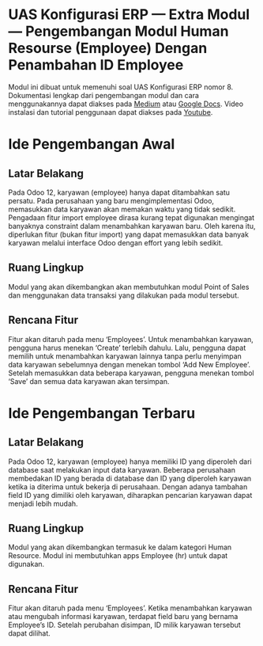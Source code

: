 # UAS Konfigurasi ERP — Extra Modul — Pengembangan Modul Human Resourse (Employee) Dengan Penambahan ID Employee
Modul ini dibuat untuk memenuhi soal UAS Konfigurasi ERP nomor 8. Dokumentasi lengkap dari pengembangan modul dan cara menggunakannya dapat diakses pada [Medium](#) atau [Google Docs](https://docs.google.com/document/d/1zNCpZPE3IukBDXFuRpeeMxMWxu36gQfXYMe0lTV6snU/edit?usp=sharing). Video instalasi dan tutorial penggunaan dapat diakses pada [Youtube](https://youtu.be/JUwYgzocfiU).

# Ide Pengembangan Awal
## Latar Belakang
Pada Odoo 12, karyawan (employee) hanya dapat ditambahkan satu persatu. Pada perusahaan yang baru mengimplementasi Odoo, memasukkan data karyawan akan memakan waktu yang tidak sedikit. Pengadaan fitur import employee dirasa kurang tepat digunakan mengingat banyaknya constraint dalam menambahkan karyawan baru. Oleh karena itu, diperlukan fitur (bukan fitur import) yang dapat memasukkan data banyak karyawan melalui interface Odoo dengan effort yang lebih sedikit.

## Ruang Lingkup
Modul yang akan dikembangkan akan membutuhkan modul Point of Sales dan menggunakan data transaksi yang dilakukan pada modul tersebut.

## Rencana Fitur
Fitur akan ditaruh pada menu ‘Employees’. Untuk menambahkan karyawan, pengguna harus menekan ‘Create’ terlebih dahulu. Lalu, pengguna dapat memilih untuk menambahkan karyawan lainnya tanpa perlu menyimpan data karyawan sebelumnya dengan menekan tombol ‘Add New Employee’. Setelah memasukkan data beberapa karyawan, pengguna menekan tombol ‘Save’ dan semua data karyawan akan tersimpan.

# Ide Pengembangan Terbaru
## Latar Belakang
Pada Odoo 12, karyawan (employee) hanya memiliki ID yang diperoleh dari database saat melakukan input data karyawan. Beberapa perusahaan membedakan ID yang berada di database dan ID yang diperoleh karyawan ketika ia diterima untuk bekerja di perusahaan. Dengan adanya tambahan field ID yang dimiliki oleh karyawan, diharapkan pencarian karyawan dapat menjadi lebih mudah.

## Ruang Lingkup
Modul yang akan dikembangkan termasuk ke dalam kategori Human Resource. Modul ini membutuhkan apps Employee (hr) untuk dapat digunakan.

## Rencana Fitur
Fitur akan ditaruh pada menu ‘Employees’. Ketika menambahkan karyawan atau mengubah informasi karyawan, terdapat field baru yang bernama Employee’s ID. Setelah perubahan disimpan, ID milik karyawan tersebut dapat dilihat.
